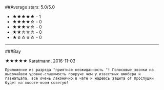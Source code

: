 ##Average stars: 5.0/5.0

- ★★★★★ - 1
- ★★★★☆ - 0
- ★★★☆☆ - 0
- ★★☆☆☆ - 0
- ★☆☆☆☆ - 0

---

###Вау

★★★★★ Karatmann, 2016-11-03

```
Приложение из разряда "приятная неожиданность "! Голосовые звонки на высочайшем уровне-слышимость покруче чем у известных шмибера и гавнатцапа, все очень лаконично в чате и надеюсь защита от прослушки будет на высоте-всем советую!
```

